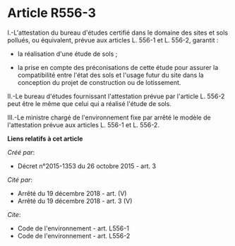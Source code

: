 # Article R556-3

I.-L'attestation du bureau d'études certifié dans le domaine des sites et sols pollués, ou équivalent, prévue aux articles L.
556-1 et L. 556-2, garantit :

- la réalisation d'une étude de sols ;

- la prise en compte des préconisations de cette étude pour assurer la compatibilité entre l'état des sols et l'usage futur
du site dans la conception du projet de construction ou de lotissement. 

II.-Le bureau d'études fournissant l'attestation prévue par l'article L. 556-2 peut être le même que celui qui a réalisé
l'étude de sols. 

III.-Le ministre chargé de l'environnement fixe par arrêté le modèle de l'attestation prévue aux articles L. 556-1 et L.
556-2.

**Liens relatifs à cet article**

_Créé par_:

  - Décret n°2015-1353 du 26 octobre 2015 - art. 3

_Cité par_:

  - Arrêté du 19 décembre 2018 - art. (V)
  - Arrêté du 19 décembre 2018 - art. 3 (V)

_Cite_:

  - Code de l'environnement - art. L556-1
  - Code de l'environnement - art. L556-2
